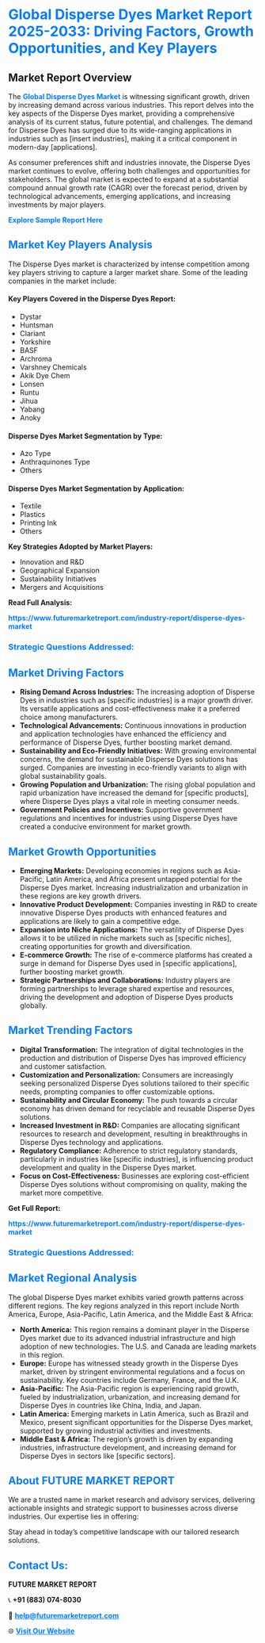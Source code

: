 <h1 style="color: #007BFF;">Global Disperse Dyes Market Report 2025-2033: Driving Factors, Growth Opportunities, and Key Players</h1>

<section id="overview">
<h2>Market Report Overview</h2>
<p>The <a href="https://www.futuremarketreport.com/industry-report/disperse-dyes-market" style="color: #007BFF; text-decoration: none;"><strong>Global Disperse Dyes Market</strong></a> is witnessing significant growth, driven by increasing demand across various industries. This report delves into the key aspects of the Disperse Dyes market, providing a comprehensive analysis of its current status, future potential, and challenges. The demand for Disperse Dyes has surged due to its wide-ranging applications in industries such as [insert industries], making it a critical component in modern-day [applications].</p>
<p>As consumer preferences shift and industries innovate, the Disperse Dyes market continues to evolve, offering both challenges and opportunities for stakeholders. The global market is expected to expand at a substantial compound annual growth rate (CAGR) over the forecast period, driven by technological advancements, emerging applications, and increasing investments by major players.</p>
</section>

<section id="overview">
<p><a href="https://www.futuremarketreport.com/request-sample/reportId=60850" style="color: #007BFF; text-decoration: none;"><strong>Explore Sample Report Here</strong></a></p>
</section>

<section id="key-players">
<h2 style="color: #007BFF;">Market Key Players Analysis</h2>
<p>The Disperse Dyes market is characterized by intense competition among key players striving to capture a larger market share. Some of the leading companies in the market include:</p>
<h4>Key Players Covered in the Disperse Dyes Report:</h4>
<ul><li>Dystar</li><li>Huntsman</li><li>Clariant</li><li>Yorkshire</li><li>BASF</li><li>Archroma</li><li>Varshney Chemicals</li><li>Akik Dye Chem</li><li>Lonsen</li><li>Runtu</li><li>Jihua</li><li>Yabang</li><li>Anoky</li></ul>
<h4>Disperse Dyes Market Segmentation by Type:</h4>
<ul><li>Azo Type</li><li>Anthraquinones Type</li><li>Others</li></ul>

<h4>Disperse Dyes Market Segmentation by Application:</h4>
<ul><li>Textile</li><li>Plastics</li><li>Printing Ink</li><li>Others</li></ul>
<p><strong>Key Strategies Adopted by Market Players:</strong></p>
<ul>
<li>Innovation and R&D</li>
<li>Geographical Expansion</li>
<li>Sustainability Initiatives</li>
<li>Mergers and Acquisitions</li>
</ul>
</section>

<section>
<p><strong>Read Full Analysis: </strong></p><a href="https://www.futuremarketreport.com/industry-report/disperse-dyes-market" style="color: #007BFF; text-decoration: none;"><strong>https://www.futuremarketreport.com/industry-report/disperse-dyes-market</strong></a>
<h3 style="color: #007BFF;">Strategic Questions Addressed:</h3>
</section>

<section id="driving-factors">
<h2 style="color: #007BFF;">Market Driving Factors</h2>
<ul>
<li><strong>Rising Demand Across Industries:</strong> The increasing adoption of Disperse Dyes in industries such as [specific industries] is a major growth driver. Its versatile applications and cost-effectiveness make it a preferred choice among manufacturers.</li>
<li><strong>Technological Advancements:</strong> Continuous innovations in production and application technologies have enhanced the efficiency and performance of Disperse Dyes, further boosting market demand.</li>
<li><strong>Sustainability and Eco-Friendly Initiatives:</strong> With growing environmental concerns, the demand for sustainable Disperse Dyes solutions has surged. Companies are investing in eco-friendly variants to align with global sustainability goals.</li>
<li><strong>Growing Population and Urbanization:</strong> The rising global population and rapid urbanization have increased the demand for [specific products], where Disperse Dyes plays a vital role in meeting consumer needs.</li>
<li><strong>Government Policies and Incentives:</strong> Supportive government regulations and incentives for industries using Disperse Dyes have created a conducive environment for market growth.</li>
</ul>
</section>

<section id="growth-opportunities">
<h2 style="color: #007BFF;">Market Growth Opportunities</h2>
<ul>
<li><strong>Emerging Markets:</strong> Developing economies in regions such as Asia-Pacific, Latin America, and Africa present untapped potential for the Disperse Dyes market. Increasing industrialization and urbanization in these regions are key growth drivers.</li>
<li><strong>Innovative Product Development:</strong> Companies investing in R&D to create innovative Disperse Dyes products with enhanced features and applications are likely to gain a competitive edge.</li>
<li><strong>Expansion into Niche Applications:</strong> The versatility of Disperse Dyes allows it to be utilized in niche markets such as [specific niches], creating opportunities for growth and diversification.</li>
<li><strong>E-commerce Growth:</strong> The rise of e-commerce platforms has created a surge in demand for Disperse Dyes used in [specific applications], further boosting market growth.</li>
<li><strong>Strategic Partnerships and Collaborations:</strong> Industry players are forming partnerships to leverage shared expertise and resources, driving the development and adoption of Disperse Dyes products globally.</li>
</ul>
</section>

<section id="trending-factors">
<h2 style="color: #007BFF;">Market Trending Factors</h2>
<ul>
<li><strong>Digital Transformation:</strong> The integration of digital technologies in the production and distribution of Disperse Dyes has improved efficiency and customer satisfaction.</li>
<li><strong>Customization and Personalization:</strong> Consumers are increasingly seeking personalized Disperse Dyes solutions tailored to their specific needs, prompting companies to offer customizable options.</li>
<li><strong>Sustainability and Circular Economy:</strong> The push towards a circular economy has driven demand for recyclable and reusable Disperse Dyes solutions.</li>
<li><strong>Increased Investment in R&D:</strong> Companies are allocating significant resources to research and development, resulting in breakthroughs in Disperse Dyes technology and applications.</li>
<li><strong>Regulatory Compliance:</strong> Adherence to strict regulatory standards, particularly in industries like [specific industries], is influencing product development and quality in the Disperse Dyes market.</li>
<li><strong>Focus on Cost-Effectiveness:</strong> Businesses are exploring cost-efficient Disperse Dyes solutions without compromising on quality, making the market more competitive.</li>
</ul>
</section>

<section>
<p><strong>Get Full Report: </strong></p><a href="https://www.futuremarketreport.com/industry-report/disperse-dyes-market" style="color: #007BFF; text-decoration: none;"><strong>https://www.futuremarketreport.com/industry-report/disperse-dyes-market</strong></a>
<h3 style="color: #007BFF;">Strategic Questions Addressed:</h3>
</section>


<section id="regional-analysis">
<h2 style="color: #007BFF;">Market Regional Analysis</h2>
<p>The global Disperse Dyes market exhibits varied growth patterns across different regions. The key regions analyzed in this report include North America, Europe, Asia-Pacific, Latin America, and the Middle East & Africa:</p>
<ul>
<li><strong>North America:</strong> This region remains a dominant player in the Disperse Dyes market due to its advanced industrial infrastructure and high adoption of new technologies. The U.S. and Canada are leading markets in this region.</li>
<li><strong>Europe:</strong> Europe has witnessed steady growth in the Disperse Dyes market, driven by stringent environmental regulations and a focus on sustainability. Key countries include Germany, France, and the U.K.</li>
<li><strong>Asia-Pacific:</strong> The Asia-Pacific region is experiencing rapid growth, fueled by industrialization, urbanization, and increasing demand for Disperse Dyes in countries like China, India, and Japan.</li>
<li><strong>Latin America:</strong> Emerging markets in Latin America, such as Brazil and Mexico, present significant opportunities for the Disperse Dyes market, supported by growing industrial activities and investments.</li>
<li><strong>Middle East & Africa:</strong> The region’s growth is driven by expanding industries, infrastructure development, and increasing demand for Disperse Dyes in sectors like [specific sectors].</li>
</ul>
</section>

<footer>
<h2 style="color: #007BFF;">About FUTURE MARKET REPORT</h2>
<p>We are a trusted name in market research and advisory services, delivering actionable insights and strategic support to businesses across diverse industries. Our expertise lies in offering:</p>

<p>Stay ahead in today’s competitive landscape with our tailored research solutions.</p>

<h2 style="color: #007BFF;">Contact Us:</h2>
<p><strong>FUTURE MARKET REPORT</strong></p>
<p>📞 <strong>+91 (883) 074-8030</strong></p>
<p>📧 <strong><a href="mailto:help@futuremarketreport.com" style="color: #007BFF;">help@futuremarketreport.com</a></strong></p>
<p>🌐 <strong><a href="https://www.futuremarketreport.com/" style="color: #007BFF;">Visit Our Website</a></strong></p>
</footer>